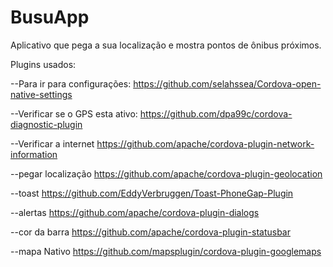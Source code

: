 # BusuApp

Aplicativo que pega a sua localização e mostra pontos de ônibus próximos.

Plugins usados:

--Para ir para configurações:
https://github.com/selahssea/Cordova-open-native-settings

--Verificar se o GPS esta ativo:
https://github.com/dpa99c/cordova-diagnostic-plugin

--Verificar a internet
https://github.com/apache/cordova-plugin-network-information

--pegar localização
https://github.com/apache/cordova-plugin-geolocation

--toast
https://github.com/EddyVerbruggen/Toast-PhoneGap-Plugin

--alertas
https://github.com/apache/cordova-plugin-dialogs

--cor da barra
https://github.com/apache/cordova-plugin-statusbar

--mapa Nativo
https://github.com/mapsplugin/cordova-plugin-googlemaps
